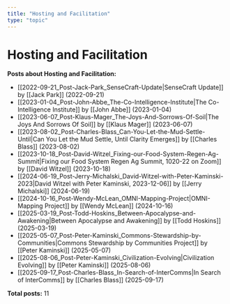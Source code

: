 ```yaml
---
title: "Hosting and Facilitation"
type: "topic"
---
```


# Hosting and Facilitation

**Posts about Hosting and Facilitation:**

- [[2022-09-21_Post-Jack-Park_SenseCraft-Update|SenseCraft Update]] by [[Jack Park]] (2022-09-21)
- [[2023-01-04_Post-John-Abbe_The-Co-Intelligence-Institute|The Co-Intelligence Institute]] by [[John Abbe]] (2023-01-04)
- [[2023-06-07_Post-Klaus-Mager_The-Joys-And-Sorrows-Of-Soil|The Joys And Sorrows Of Soil]] by [[Klaus Mager]] (2023-06-07)
- [[2023-08-02_Post-Charles-Blass_Can-You-Let-the-Mud-Settle-Until|Can You Let the Mud Settle, Until Clarity Emerges]] by [[Charles Blass]] (2023-08-02)
- [[2023-10-18_Post-David-Witzel_Fixing-our-Food-System-Regen-Ag-Summit|Fixing our Food System Regen Ag Summit, 1020-22 on Zoom]] by [[David Witzel]] (2023-10-18)
- [[2024-06-19_Post-Jerry-Michalski_David-Witzel-with-Peter-Kaminski-2023|David Witzel with Peter Kaminski, 2023-12-06]] by [[Jerry Michalski]] (2024-06-19)
- [[2024-10-16_Post-Wendy-McLean_OMNI-Mapping-Project|OMNI-Mapping Project]] by [[Wendy McLean]] (2024-10-16)
- [[2025-03-19_Post-Todd-Hoskins_Between-Apocalypse-and-Awakening|Between Apocalypse and Awakening]] by [[Todd Hoskins]] (2025-03-19)
- [[2025-05-07_Post-Peter-Kaminski_Commons-Stewardship-by-Communities|Commons Stewardship by Communities Project]] by [[Peter Kaminski]] (2025-05-07)
- [[2025-08-06_Post-Peter-Kaminski_Civilization-Evolving|Civilization Evolving]] by [[Peter Kaminski]] (2025-08-06)
- [[2025-09-17_Post-Charles-Blass_In-Search-of-InterComms|In Search of InterComms]] by [[Charles Blass]] (2025-09-17)

**Total posts:** 11
